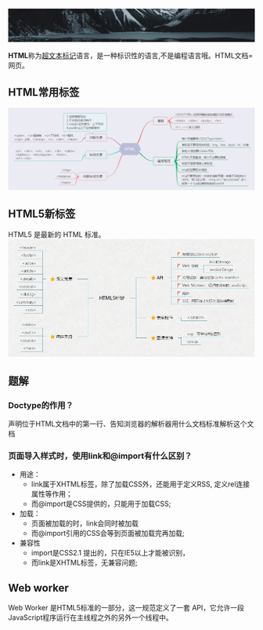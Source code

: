 ![HTML](../../../.vuepress/imgs/common/logo_big.jpg)

**HTML**称为<U>超文本标记</U>语言，是一种标识性的语言,不是编程语言哦。HTML文档=网页。  

## HTML常用标签

![html](../../../.vuepress/imgs/blog/html/html.jpg)

## HTML5新标签
HTML5 是最新的 HTML 标准。
![html5](../../../.vuepress/imgs/blog/html/html5.jpg)

## 题解
### Doctype的作用？
声明位于HTML文档中的第一行、告知浏览器的解析器用什么文档标准解析这个文档

### 页面导入样式时，使用link和@import有什么区别？
- 用途：
   - link属于XHTML标签，除了加载CSS外，还能用于定义RSS, 定义rel连接属性等作用；
   - 而@import是CSS提供的，只能用于加载CSS;  
- 加载：
   - 页面被加载的时，link会同时被加载  
   - 而@import引用的CSS会等到页面被加载完再加载;  
- 兼容性
   - import是CSS2.1 提出的，只在IE5以上才能被识别，
   - 而link是XHTML标签，无兼容问题;  

## Web worker
Web Worker 是HTML5标准的一部分，这一规范定义了一套 API，它允许一段JavaScript程序运行在主线程之外的另外一个线程中。